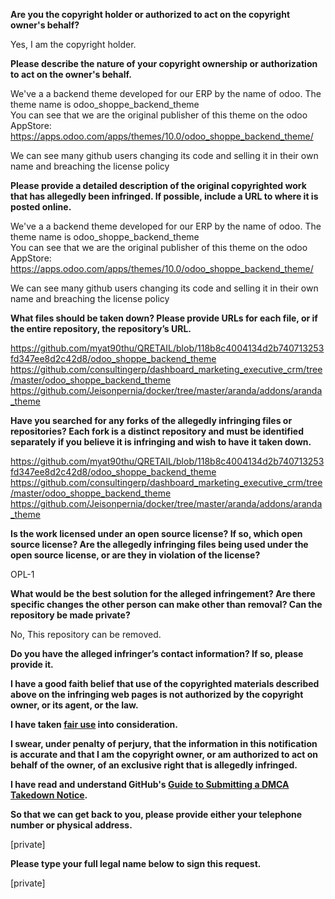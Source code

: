 **Are you the copyright holder or authorized to act on the copyright owner's behalf?**

Yes, I am the copyright holder.

**Please describe the nature of your copyright ownership or authorization to act on the owner's behalf.**

We've a a backend theme developed for our ERP by the name of odoo. The theme name is odoo_shoppe_backend_theme  
You can see that we are the original publisher of this theme on the odoo AppStore:  
https://apps.odoo.com/apps/themes/10.0/odoo_shoppe_backend_theme/  

We can see many github users changing its code and selling it in their own name and breaching the license policy

**Please provide a detailed description of the original copyrighted work that has allegedly been infringed. If possible, include a URL to where it is posted online.**

We've a a backend theme developed for our ERP by the name of odoo. The theme name is odoo_shoppe_backend_theme  
You can see that we are the original publisher of this theme on the odoo AppStore:  
https://apps.odoo.com/apps/themes/10.0/odoo_shoppe_backend_theme/  

We can see many github users changing its code and selling it in their own name and breaching the license policy

**What files should be taken down? Please provide URLs for each file, or if the entire repository, the repository’s URL.**

https://github.com/myat90thu/QRETAIL/blob/118b8c4004134d2b740713253fd347ee8d2c42d8/odoo_shoppe_backend_theme  
https://github.com/consultingerp/dashboard_marketing_executive_crm/tree/master/odoo_shoppe_backend_theme  
https://github.com/Jeisonpernia/docker/tree/master/aranda/addons/aranda_theme  

**Have you searched for any forks of the allegedly infringing files or repositories? Each fork is a distinct repository and must be identified separately if you believe it is infringing and wish to have it taken down.**

https://github.com/myat90thu/QRETAIL/blob/118b8c4004134d2b740713253fd347ee8d2c42d8/odoo_shoppe_backend_theme  
https://github.com/consultingerp/dashboard_marketing_executive_crm/tree/master/odoo_shoppe_backend_theme  
https://github.com/Jeisonpernia/docker/tree/master/aranda/addons/aranda_theme  

**Is the work licensed under an open source license? If so, which open source license? Are the allegedly infringing files being used under the open source license, or are they in violation of the license?**

OPL-1

**What would be the best solution for the alleged infringement? Are there specific changes the other person can make other than removal? Can the repository be made private?**

No, This repository can be removed.

**Do you have the alleged infringer’s contact information? If so, please provide it.**

**I have a good faith belief that use of the copyrighted materials described above on the infringing web pages is not authorized by the copyright owner, or its agent, or the law.**

**I have taken <a href="https://www.lumendatabase.org/topics/22">fair use</a> into consideration.**

**I swear, under penalty of perjury, that the information in this notification is accurate and that I am the copyright owner, or am authorized to act on behalf of the owner, of an exclusive right that is allegedly infringed.**

**I have read and understand GitHub's <a href="https://docs.github.com/articles/guide-to-submitting-a-dmca-takedown-notice/">Guide to Submitting a DMCA Takedown Notice</a>.**

**So that we can get back to you, please provide either your telephone number or physical address.**

[private]  

**Please type your full legal name below to sign this request.**

[private]  
